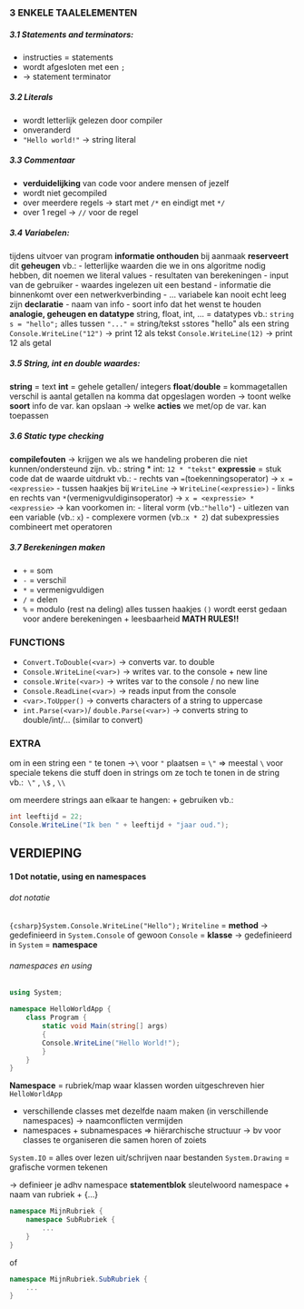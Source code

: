 ### **3 ENKELE TAALELEMENTEN**
##### 3.1 Statements and terminators:
- instructies = statements
- wordt afgesloten met een `;`
 - -> statement terminator

##### 3.2 Literals
- wordt letterlijk gelezen door compiler
- onveranderd
- `"Hello world!"` -> string literal

##### 3.3 Commentaar
- **verduidelijking** van code voor andere mensen of jezelf
- wordt niet gecompiled
- over meerdere regels -> start met `/*` en eindigt met `*/` 
- over 1 regel -> `//` voor de regel

##### 3.4 Variabelen:
tijdens uitvoer van program **informatie onthouden**
bij aanmaak **reserveert** dit **geheugen**
vb.:
	- letterlijke waarden die we in ons algoritme nodig hebben, dit noemen we literal values
	- resultaten van berekeningen
	- input van de gebruiker
	- waardes ingelezen uit een bestand
	- informatie die binnenkomt over een netwerkverbinding
	- ...
variabele kan nooit echt leeg zijn
**declaratie** 
	- naam van info
	- soort info dat het wenst te houden
**analogie, geheugen en datatype** 
	string, float, int, ... = datatypes
	vb.: `string s = "hello";`
		alles tussen `"..."` = string/tekst
		`s`stores "hello" als een string 
	`Console.WriteLine("12")` -> print 12 als tekst
	`Console.WriteLine(12)` -> print 12 als getal

##### 3.5 String, int en double waardes:
**string** = text
**int** = gehele getallen/ integers
**float**/**double** = kommagetallen
	verschil is aantal getallen na komma dat opgeslagen worden
-> toont welke **soort** info de var. kan opslaan
-> welke **acties** we met/op de var. kan toepassen

##### 3.6 Static type checking
**compilefouten** -> krijgen we als we handeling proberen die niet kunnen/ondersteund zijn.
	vb.: string * int: `12 * "tekst"`
**expressie** = stuk code dat de waarde uitdrukt
vb.:
	- rechts van `=`(toekenningsoperator) -> `x = <expressie>`
	- tussen haakjes bij `WriteLine` -> `WriteLine(<expressie>)` 
	- links en rechts van `*`(vermenigvuldiginsoperator) -> `x = <expressie> * <expressie>`
-> kan voorkomen in:
	 - literal vorm (vb.:`"hello"`)
	 - uitlezen van een variable (vb.: `x`)
	 - complexere vormen (vb.:`x * 2`) dat subexpressies combineert met operatoren

##### 3.7 Berekeningen maken
- `+` = som
- `-` = verschil
- `*` = vermenigvuldigen
- `/` = delen
- `%` = modulo (rest na deling) 
alles tussen haakjes `()` wordt eerst gedaan voor andere berekeningen + leesbaarheid
**MATH RULES!!**

### **FUNCTIONS**
- `Convert.ToDouble(<var>)` -> converts var. to double
- `Console.WriteLine(<var>)` -> writes var. to the console + new line
- `console.Write(<var>)` -> writes var to the console / no new line
- `Console.ReadLine(<var>)` -> reads input from the console
- `<var>.ToUpper()` -> converts characters of a string to uppercase
- `int.Parse(<var>)`/ `double.Parse(<var>)` -> converts string to double/int/... (similar to convert)

### **EXTRA**
om in een string een `"` te tonen ->`\` voor `"` plaatsen = `\"`
=> meestal `\` voor speciale tekens die stuff doen in strings om ze toch te tonen in de string
vb.:` \"` , `\$` , `\\`

om meerdere strings aan elkaar te hangen: + gebruiken
vb.:
```c#
int leeftijd = 22;
Console.WriteLine("Ik ben " + leeftijd + "jaar oud.");
```

## **VERDIEPING**
#### 1 Dot notatie, using en namespaces

###### dot notatie
`{csharp}System.Console.WriteLine("Hello");`
`Writeline` = **method**
	-> gedefinieerd in `System.Console` of gewoon `Console` = **klasse**
		-> gedefinieerd in `System` = **namespace**

###### namespaces en using
```C#
using System; 

namespace HelloWorldApp { 
	class Program { 
		static void Main(string[] args) 
		{ 
		Console.WriteLine("Hello World!"); 
		} 
	} 
}
```
**Namespace** = rubriek/map waar klassen worden uitgeschreven
	hier `HelloWorldApp`
- verschillende classes met dezelfde naam maken (in verschillende namespaces)
	-> naamconflicten vermijden
- namespaces + subnamespaces => hiërarchische structuur
	-> bv voor classes te organiseren die samen horen of zoiets

`System.IO` = alles over lezen uit/schrijven naar bestanden
`System.Drawing` =  grafische vormen tekenen

-> definieer je adhv namespace **statementblok**
	sleutelwoord namespace + naam van rubriek + {...}
```C#
namespace MijnRubriek { 
	namespace SubRubriek {
		...
	}
}
```
of
```C#
namespace MijnRubriek.SubRubriek { 
	...
}
```

